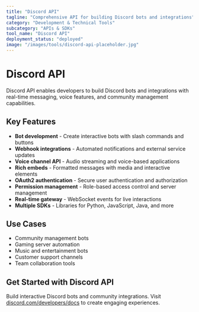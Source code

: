 ```yaml
---
title: "Discord API"
tagline: "Comprehensive API for building Discord bots and integrations"
category: "Development & Technical Tools"
subcategory: "APIs & SDKs"
tool_name: "Discord API"
deployment_status: "deployed"
image: "/images/tools/discord-api-placeholder.jpg"
---
```


# Discord API

Discord API enables developers to build Discord bots and integrations with real-time messaging, voice features, and community management capabilities.

## Key Features

- **Bot development** - Create interactive bots with slash commands and buttons
- **Webhook integrations** - Automated notifications and external service updates
- **Voice channel API** - Audio streaming and voice-based applications
- **Rich embeds** - Formatted messages with media and interactive elements
- **OAuth2 authentication** - Secure user authentication and authorization
- **Permission management** - Role-based access control and server management
- **Real-time gateway** - WebSocket events for live interactions
- **Multiple SDKs** - Libraries for Python, JavaScript, Java, and more

## Use Cases

- Community management bots
- Gaming server automation
- Music and entertainment bots
- Customer support channels
- Team collaboration tools

## Get Started with Discord API

Build interactive Discord bots and community integrations. Visit [discord.com/developers/docs](https://discord.com/developers/docs) to create engaging experiences.